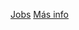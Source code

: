 [Jobs](https://docs.github.com/es/actions/writing-workflows/choosing-where-your-workflow-runs/choosing-the-runner-for-a-job#standard-github-hosted-runners-for-public-repositories)
[Más info](https://docs.github.com/es/enterprise-cloud@latest/actions/using-github-hosted-runners/using-larger-runners/about-larger-runners#understanding-billing)